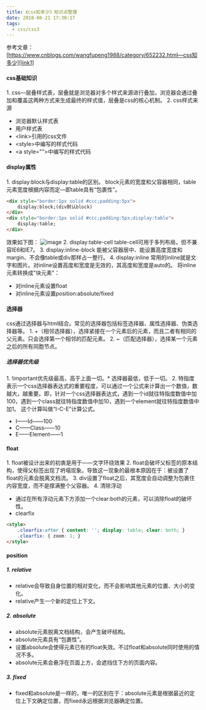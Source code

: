```yaml
---
title: 《css知多少》知识点整理
date: 2018-06-21 17:30:17
tags:
  - css/css3
---
```



参考文章：[https://www.cnblogs.com/wangfupeng1988/category/652232.html—css知多少][link1]

[link1]:https://www.cnblogs.com/wangfupeng1988/category/652232.html "css知多少"

#### css基础知识
1.&nbsp;css—层叠样式表，层叠就是浏览器对多个样式来源进行叠加，浏览器会通过叠加和覆盖这两种方式来生成最终的样式值，层叠是css的核心机制。
2.&nbsp;css样式来源
- 浏览器默认样式表
- 用户样式表
- &lt;link&gt;引用的css文件
- &lt;style&gt;中编写的样式代码
- &lt;a style=""&gt;中编写的样式代码

#### display属性
1.&nbsp;display:block与display:table的区别。
block元素的宽度和父容器相同，table元素宽度根据内容而定—即table具有“包裹性”。
```html
<div style="border:1px solid #ccc;padding:5px">
    display:block;(div默认block)
</div>
<div style="border:1px solid #ccc;padding:5px;display:table">
    display:table;
</div>
```
效果如下图：
![image](http://images.cnitblog.com/blog/138012/201502/090822225585144.png)
2.&nbsp;display:table-cell
table-cell可用于多列布局，但不兼容IE6和IE7。
3.&nbsp;display:inline-block
能被父容器居中、能设置高度宽度和margin、不会像table或div那样占一整行。
4.&nbsp;display:inline
常用的inline就是文字和图片。对inline设置高度和宽度是无效的，其高度和宽度是auto的。
将inline元素转换成"块元素"：
+ 对inline元素设置float
+ 对inline元素设置position:absolute/fixed

#### 选择器
css通过选择器与html结合。常见的选择器包括标签选择器、属性选择器、伪类选择器等。
1.&nbsp;+（相邻选择器），选择紧接在一个元素后的元素，而且二者有相同的父元素。只会选择第一个相邻的匹配元素。
2.&nbsp;~（匹配选择器），选择某一个元素之后的所有同胞节点。
##### 选择器优先级
1.&nbsp;!important优先级最高，高于上面一切。* 选择器最低，低于一切。
2.&nbsp;特指度表示一个css选择器表达式的重要程度，可以通过一个公式来计算出一个数值，数越大，越重要。即，针对一个css选择器表达式，遇到一个id就往特指度数值中加100，遇到一个class就往特指度数值中加10，遇到一个element就往特指度数值中加1。
这个计算叫做“I-C-E”计算公式。
+ I——Id——100
+ C——Class——10
+ E——Element——1

#### float
1.&nbsp;float被设计出来的初衷是用于——文字环绕效果
2.&nbsp;float会破坏父标签的原本结构，使得父标签出现了坍塌现象。导致这一现象的最根本原因在于：被设置了float的元素会脱离文档流。
3.&nbsp;div设置了float之后，其宽度会自动调整为包裹住内容宽度，而不是撑满整个父容器。
4.&nbsp;清除浮动
+ 通过在所有浮动元素下方添加一个clear:both的元素，可以消除float的破坏性。
+ clearfix
```html
<style>
    .clearfix:after { content: ''; display: table; clear: both; }
    .clearfix: { zoom: 1; }
</style>
```

#### position
##### 1.&nbsp;relative
+ relative会导致自身位置的相对变化，而不会影响其他元素的位置、大小的变化。
+ relative产生一个新的定位上下文。

##### 2.&nbsp;absolute
+ absolute元素脱离文档结构，会产生破坏结构。
+ absolute元素具有“包裹性”。
+ 设置absolute会使得元素已有的float失效。不过float和absolute同时使用的情况不多。
+ absolute元素会悬浮在页面上方，会遮挡住下方的页面内容。

##### 3.&nbsp;fixed
+ fixed和absolute是一样的，唯一的区别在于：absolute元素是根据最近的定位上下文确定位置，而fixed永远根据浏览器确定位置。
